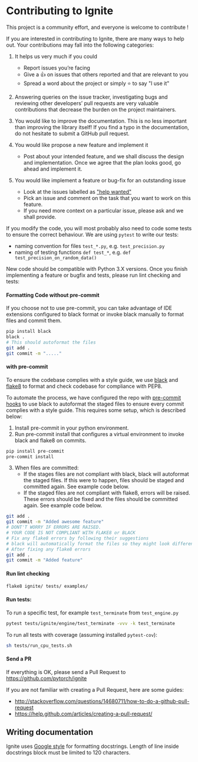 # Contributing to Ignite

This project is a community effort, and everyone is welcome to contribute !

If you are interested in contributing to Ignite, there are many ways to help out. Your contributions may fall
into the following categories:

1. It helps us very much if you could 
    - Report issues you’re facing
    - Give a :+1: on issues that others reported and that are relevant to you
    - Spread a word about the project or simply :star: to say "I use it" 

2. Answering queries on the issue tracker, investigating bugs and reviewing other developers’ pull requests are 
very valuable contributions that decrease the burden on the project maintainers.

3. You would like to improve the documentation. This is no less important than improving the library itself! 
If you find a typo in the documentation, do not hesitate to submit a GitHub pull request.

4. You would like propose a new feature and implement it
    - Post about your intended feature, and we shall discuss the design and
    implementation. Once we agree that the plan looks good, go ahead and implement it.

5. You would like implement a feature or bug-fix for an outstanding issue
    - Look at the issues labelled as 
["help wanted"](https://github.com/pytorch/ignite/issues?q=is%3Aissue+is%3Aopen+label%3A%22help+wanted%22)
    - Pick an issue and comment on the task that you want to work on this feature.
    - If you need more context on a particular issue, please ask and we shall provide.

If you modify the code, you will most probably also need to code some tests to ensure the correct behaviour. We are using 
`pytest` to write our tests:
  - naming convention for files `test_*.py`, e.g. `test_precision.py`
  - naming of testing functions `def test_*`, e.g. `def test_precision_on_random_data()`

New code should be compatible with Python 3.X versions. Once you finish implementing a feature or bugfix and tests, 
please run lint checking and tests:

#### Formatting Code without pre-commit
If you choose not to use pre-commit, you can take advantage of IDE extensions configured to black format or invoke black manually to format files and commit them.

```bash
pip install black
black .
# This should autoformat the files
git add .
git commit -m "....."
```

#### with pre-commit

To ensure the codebase complies with a style guide, we use [black](https://black.readthedocs.io/en/stable/) and [flake8](https://flake8.pycqa.org/en/latest/) to format and check codebase for compliance with PEP8. 

To automate the process, we have configured the repo with [pre-commit hooks](https://pre-commit.com/) to use black to autoformat the staged files to ensure every commit complies with a style guide. This requires some setup, which is described below:

1. Install pre-commit in your python environment.
2. Run pre-commit install that configures a virtual environment to invoke black and flake8 on commits.

```bash
pip install pre-commit
pre-commit install
```

3. When files are committed:
    - If the stages files are not compliant with black, black will autoformat the staged files. If this were to happen, files should be staged and committed again. See example code below.
    - If the staged files are not compliant with flake8, errors will be raised. These errors should be fixed and the files should be committed again. See example code below.
    
```bash
git add .
git commit -m "Added awesome feature"
# DONT'T WORRY IF ERRORS ARE RAISED.
# YOUR CODE IS NOT COMPLIANT WITH FLAKE8 or BLACK
# Fix any flake8 errors by following their suggestions
# black will automatically format the files so they might look different, but you'll need to stage the files again for committing
# After fixing any flake8 errors
git add .
git commit -m "Added feature"
```


#### Run lint checking
```bash
flake8 ignite/ tests/ examples/
```

#### Run tests:

To run a specific test, for example `test_terminate` from `test_engine.py`
```bash
pytest tests/ignite/engine/test_terminate -vvv -k test_terminate
```
To run all tests with coverage (assuming installed `pytest-cov`):
```bash
sh tests/run_cpu_tests.sh
```

#### Send a PR

If everything is OK, please send a Pull Request to https://github.com/pytorch/ignite

If you are not familiar with creating a Pull Request, here are some guides:
- http://stackoverflow.com/questions/14680711/how-to-do-a-github-pull-request
- https://help.github.com/articles/creating-a-pull-request/


## Writing documentation

Ignite uses [Google style](http://sphinxcontrib-napoleon.readthedocs.io/en/latest/example_google.html)
for formatting docstrings. Length of line inside docstrings block must be limited to 120 characters.

